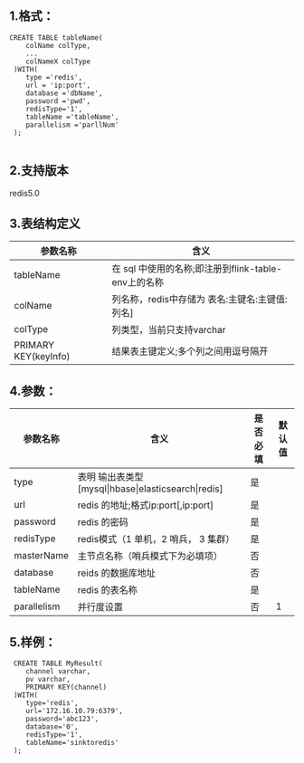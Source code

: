 ## 1.格式：
```
CREATE TABLE tableName(
    colName colType,
    ...
    colNameX colType
 )WITH(
    type ='redis',
    url = 'ip:port',
    database ='dbName',
    password ='pwd',
    redisType='1',
    tableName ='tableName',
    parallelism ='parllNum'
 );


```

## 2.支持版本
redis5.0

## 3.表结构定义
 
|参数名称|含义|
|----|---|
| tableName | 在 sql 中使用的名称;即注册到flink-table-env上的名称
| colName | 列名称，redis中存储为 表名:主键名:主键值:列名]|
| colType | 列类型，当前只支持varchar|
| PRIMARY KEY(keyInfo) | 结果表主键定义;多个列之间用逗号隔开|

## 4.参数：
  
|参数名称|含义|是否必填|默认值|
|----|---|---|-----|
| type | 表明 输出表类型[mysql\|hbase\|elasticsearch\|redis\]|是||
| url | redis 的地址;格式ip:port[,ip:port]|是||
| password | redis 的密码 |是||
| redisType | redis模式（1 单机，2 哨兵， 3 集群）| 是 |
| masterName | 主节点名称（哨兵模式下为必填项） | 否 |
| database | reids 的数据库地址|否||
| tableName | redis 的表名称|是||
| parallelism | 并行度设置|否|1|
      
  
## 5.样例：
```
 CREATE TABLE MyResult(
    channel varchar,
    pv varchar,
    PRIMARY KEY(channel)
 )WITH(
    type='redis',
    url='172.16.10.79:6379',
    password='abc123',
    database='0',
    redisType='1',
    tableName='sinktoredis'
 );

 ```